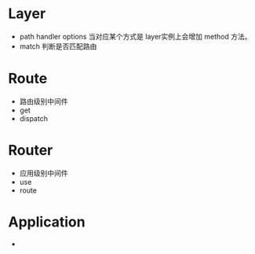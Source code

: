 # Layer 
* path handler  options 当对应某个方式是  layer实例上会增加 method 方法。
* match 判断是否匹配路由
# Route
* 路由级别中间件
* get
* dispatch
# Router
* 应用级别中间件
* use
* route 
# Application
* 